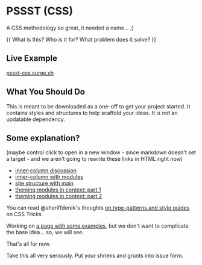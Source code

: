 # PSSST (CSS)

A CSS methodology so great, it needed a name... ;)

{{ What is this? Who is it for? What problem does it solve? }}

## Live Example

[pssst-css.surge.sh](https://pssst-css.surge.sh)

## What You Should Do

This is meant to be downloaded as a one-off to get your project started. It contains styles and structures to help scaffold your ideas. It is not an updatable dependency.

## Some explanation?

(maybe control click to open in a new window - since markdown doesn't set a target - and we aren't going to rewrite these links in HTML right now)

* [inner-column discussion](https://codepen.io/perpetual-education/pen/podGxpy?editors=1100)
* [inner-column with modules](https://codepen.io/perpetual-education/pen/abpRdjJ?editors=1100)
* [site structure with main](https://codepen.io/perpetual-education/pen/abWBYeL?editors=1100)
* [theming modules in context: part 1](https://codepen.io/perpetual-education/pen/QWpdQxy?editors=1100)
* [theming modules in context: part 2](https://codepen.io/perpetual-education/pen/GRmQXge?editors=1100)

You can read @sheriffderek's thoughts [on type-patterns and style guides](https://css-tricks.com/on-type-patterns-and-style-guides/) on CSS Tricks.

Working on [a page with some examples](https://pssst-css.surge.sh/examples.html), but we don't want to complicate the base idea... so, we will see.

That's all for now.

Take this all very seriously. Put your shrieks and grunts into issue form.
